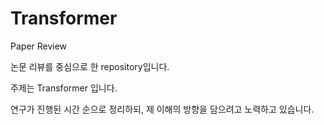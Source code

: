 # Transformer
Paper Review

논문 리뷰를 중심으로 한 repository입니다.

주제는 Transformer 입니다.

연구가 진행된 시간 순으로 정리하되, 제 이해의 방향을 담으려고 노력하고 있습니다.
